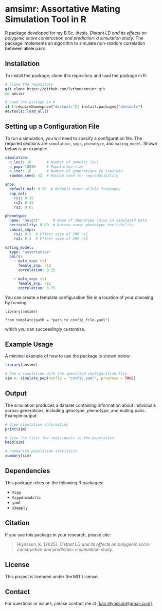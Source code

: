 # amsimr: Assortative Mating Simulation Tool in R

R package developed for my B.Sc. thesis, *Distant LD and its effects on polygenic
score construction and prediction: a simulation study*. The package implements an algorithm
to simulate non-random correlation between allele pairs.

## Installation

To install the package, clone this repository and load the package in R:

```sh
# Clone the repository
git clone https://github.com/lvthnn/amsimr.git
cd amsimr

# Load the package in R
if (!requireNamespace("devtools")) install.packages("devtools")
devtools::load_all()
```

## Setting up a Configuration File

To run a simulation, you will need to specify a configuration file. The required
sections are `simulation`, `snps`, `phenotype`, and `mating_model`. Shown below is
an example:

```yaml
simulation:
  n_loci: 10       # Number of genetic loci
  n_pop: 10000     # Population size
  n_iter: 10       # Number of generations to simulate
  random_seed: 42  # Random seed for reproducibility

snps:
  default_maf: 0.20  # Default minor allele frequency
  snp_maf:
    rs1: 0.15
    rs2: 0.35
    rs3: 0.05

phenotype:
  name: "height"      # Name of phenotype colum in simulated data
  heritability: 0.80  # Narrow-sense phenotype heritability
  causal_snps:
    rs1: 0.5  # Effect size of SNP rs1
    rs2: 0.3  # Effect size of SNP rs2

mating_model:
  type: "assortative"
  pairs:
    - male_snp: rs1
      female_snp: rs3
      correlation: 0.25

    - male_snp: rs1
      female_snp: rs2
      correlation: 0.75
```
You can create a template configuration file in a location of your choosing by running
```
library(amsimr)

from_template(path = "path_to_config_file.yaml")
```
which you can succeedingly customise.

## Example Usage

A minimal example of how to use the package is shown below:

```r
library(amsimr)

# Run a simulation with the specified configuration file
sim <- simulate_pop(config = "config.yaml", progress = TRUE)
```

## Output

The simulation produces a dataset containing information about individuals across
generations, including genotype, phenotype, and mating pairs. Example output:

```r
# View simulation information
print(sim)

# View the first few individuals in the population
head(sim)

# Summarise population statistics
summary(sim)
```

## Dependencies

This package relies on the following R packages:

- `Rcpp`
- `RcppArmadillo`
- `yaml`
- `pbapply`

## Citation

If you use this package in your research, please cite:

> Hlynsson, K. (2025). *Distant LD and its effects on polygenic score construction
> and prediction: a simulation study*.

## License

This project is licensed under the MIT License.

## Contact

For questions or issues, please contact me at [kari.hlynsson@gmail.com].

